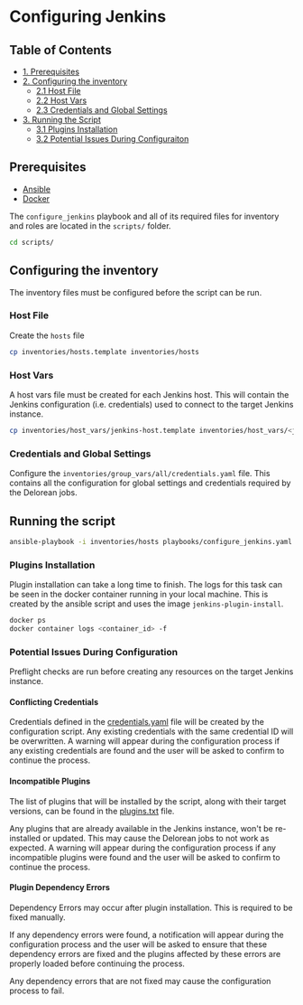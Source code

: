 # Configuring Jenkins

## Table of Contents
  - [1. Prerequisites](#1-prerequisites)
  - [2. Configuring the inventory](#2-configuring-the-inventory)
    - [2.1 Host File](#host-file)
    - [2.2 Host Vars](#host-vars)
    - [2.3 Credentials and Global Settings](#credentials-and-global-settings)
  - [3. Running the Script](#4-running-the-script)
    - [3.1 Plugins Installation](#plugins-installation)
    - [3.2 Potential Issues During Configuraiton](#potential-issues-during-configuration)

## Prerequisites
- [Ansible](https://docs.ansible.com/ansible/latest/installation_guide/intro_installation.html#intro-installation-guide)
- [Docker](https://docs.docker.com/install/overview)


The `configure_jenkins` playbook and all of its required files for inventory and roles are located in the `scripts/` folder.

```sh
cd scripts/
```
## Configuring the inventory
The inventory files must be configured before the script can be run.

### Host File
Create the `hosts` file
```sh
cp inventories/hosts.template inventories/hosts
```

### Host Vars
A host vars file must be created for each Jenkins host. This will contain the Jenkins configuration (i.e. credentials) used to connect to the target Jenkins instance.
```sh
cp inventories/host_vars/jenkins-host.template inventories/host_vars/<jenkins-host>.yaml
```

### Credentials and Global Settings
Configure the `inventories/group_vars/all/credentials.yaml` file. This contains all the configuration for global settings and credentials required by the Delorean jobs.

## Running the script
```sh
ansible-playbook -i inventories/hosts playbooks/configure_jenkins.yaml
```

### Plugins Installation
Plugin installation can take a long time to finish. The logs for this task can be seen in the docker container running in your local machine. This is created by the ansible script and uses the image `jenkins-plugin-install`.

```sh
docker ps
docker container logs <container_id> -f
```

### Potential Issues During Configuration
Preflight checks are run before creating any resources on the target Jenkins instance.

#### Conflicting Credentials
Credentials defined in the [credentials.yaml](../../scripts/inventories/group_vars/all/credentials.yaml) file will be created by the configuration script. Any existing credentials with the same credential ID will be overwritten. A warning will appear during the configuration process if any existing credentials are found and the user will be asked to confirm to continue the process.

#### Incompatible Plugins
The list of plugins that will be installed by the script, along with their target versions, can be found in the [plugins.txt](../../scripts/plugins.txt) file.

Any plugins that are already available in the Jenkins instance, won't be re-installed or updated. This may cause the Delorean jobs to not work as expected. A warning will appear during the configuration process if any incompatible plugins were found and the user will be asked to confirm to continue the process.

#### Plugin Dependency Errors
Dependency Errors may occur after plugin installation. This is required to be fixed manually.

If any dependency errors were found, a notification will appear during the configuration process and the user will be asked to ensure that these dependency errors are fixed and the plugins affected by these errors are properly loaded before continuing the process.

Any dependency errors that are not fixed may cause the configuration process to fail.


